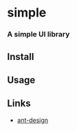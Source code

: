 # simple

### A simple UI library

## Install

## Usage

## Links

- [ant-design](https://github.com/ant-design/ant-design)

